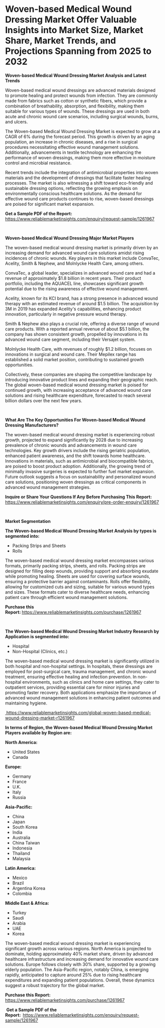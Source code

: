 <p><h1>Woven-based Medical Wound Dressing Market Offer Valuable Insights into Market Size, Market Share, Market Trends, and Projections Spanning from 2025 to 2032</h1></p><p><strong>Woven-based Medical Wound Dressing Market Analysis and Latest Trends</strong></p>
<p><p>Woven-based medical wound dressings are advanced materials designed to promote healing and protect wounds from infection. They are commonly made from fabrics such as cotton or synthetic fibers, which provide a combination of breathability, absorption, and flexibility, making them suitable for various types of wounds. These dressings are used in both acute and chronic wound care scenarios, including surgical wounds, burns, and ulcers.</p><p>The Woven-based Medical Wound Dressing Market is expected to grow at a CAGR of 6% during the forecast period. This growth is driven by an aging population, an increase in chronic diseases, and a rise in surgical procedures necessitating effective wound management solutions. Additionally, advancements in textile technology are enhancing the performance of woven dressings, making them more effective in moisture control and microbial resistance.</p><p>Recent trends include the integration of antimicrobial properties into woven materials and the development of dressings that facilitate faster healing processes. The market is also witnessing a shift toward eco-friendly and sustainable dressing options, reflecting the growing emphasis on environmentally conscious healthcare solutions. As the demand for effective wound care products continues to rise, woven-based dressings are poised for significant market expansion.</p></p>
<p><strong>Get a Sample PDF of the Report:&nbsp;</strong> <a href="https://www.reliablemarketinsights.com/enquiry/request-sample/1261967?utm_campaign=3293&utm_medium=2&utm_source=Github&utm_content=ia&utm_term=14042025&utm_id=woven-based-medical-wound-dressing">https://www.reliablemarketinsights.com/enquiry/request-sample/1261967</a></p>
<p>&nbsp;</p>
<p><strong>Woven-based Medical Wound Dressing Major Market Players</strong></p>
<p><p>The woven-based medical wound dressing market is primarily driven by an increasing demand for advanced wound care solutions amidst rising incidences of chronic wounds. Key players in this market include ConvaTec, Acelity, Smith & Nephew, and Molnlycke Health Care, among others.</p><p>ConvaTec, a global leader, specializes in advanced wound care and had a revenue of approximately $1.8 billion in recent years. Their product portfolio, including the AQUACEL line, showcases significant growth potential due to the rising awareness of effective wound management. </p><p>Acelity, known for its KCI brand, has a strong presence in advanced wound therapy with an estimated revenue of around $1.5 billion. The acquisition by 3M in 2019 has expanded Acelity's capabilities, enhancing product innovation, particularly in negative pressure wound therapy.</p><p>Smith & Nephew also plays a crucial role, offering a diverse range of wound care products. With a reported annual revenue of about $5.1 billion, the company has shown consistent growth, propelled by innovations in its advanced wound care segment, including their Versajet system.</p><p>Molnlycke Health Care, with revenues of roughly $1.2 billion, focuses on innovations in surgical and wound care. Their Mepilex range has established a solid market position, contributing to sustained growth opportunities.</p><p>Collectively, these companies are shaping the competitive landscape by introducing innovative product lines and expanding their geographic reach. The global woven-based medical wound dressing market is poised for continued growth, with increasing acceptance of advanced wound care solutions and rising healthcare expenditure, forecasted to reach several billion dollars over the next few years.</p></p>
<p>&nbsp;</p>
<p><strong>What Are The Key Opportunities For Woven-based Medical Wound Dressing Manufacturers?</strong></p>
<p><p>The woven-based medical wound dressing market is experiencing robust growth, projected to expand significantly by 2028 due to increasing prevalence of chronic wounds and advancements in wound care technologies. Key growth drivers include the rising geriatric population, enhanced patient awareness, and the shift towards home healthcare. Innovations in materials, such as antimicrobial and biocompatible fabrics, are poised to boost product adoption. Additionally, the growing trend of minimally invasive surgeries is expected to further fuel market expansion. Future outlook suggests a focus on sustainability and personalized wound care solutions, positioning woven dressings as critical components in advanced wound management strategies.</p></p>
<p><strong>Inquire or Share Your Questions If Any Before Purchasing This Report:</strong> <a href="https://www.reliablemarketinsights.com/enquiry/pre-order-enquiry/1261967?utm_campaign=3293&utm_medium=2&utm_source=Github&utm_content=ia&utm_term=14042025&utm_id=woven-based-medical-wound-dressing">https://www.reliablemarketinsights.com/enquiry/pre-order-enquiry/1261967</a></p>
<p>&nbsp;</p>
<p><strong>Market Segmentation</strong></p>
<p><strong>The Woven-based Medical Wound Dressing Market Analysis by types is segmented into:</strong></p>
<p><ul><li>Packing Strips and Sheets</li><li>Rolls</li></ul></p>
<p><p>The woven-based medical wound dressing market encompasses various formats, primarily packing strips, sheets, and rolls. Packing strips are designed for filling deep wounds, providing support and absorbing exudate while promoting healing. Sheets are used for covering surface wounds, ensuring a protective barrier against contaminants. Rolls offer flexibility, allowing for customized cuts and sizing, suitable for various wound types and sizes. These formats cater to diverse healthcare needs, enhancing patient care through efficient wound management solutions.</p></p>
<p><strong>Purchase this Report:&nbsp;</strong><a href="https://www.reliablemarketinsights.com/purchase/1261967?utm_campaign=3293&utm_medium=2&utm_source=Github&utm_content=ia&utm_term=14042025&utm_id=woven-based-medical-wound-dressing">https://www.reliablemarketinsights.com/purchase/1261967</a></p>
<p>&nbsp;</p>
<p><strong>The Woven-based Medical Wound Dressing Market Industry Research by Application is segmented into:</strong></p>
<p><ul><li>Hospital</li><li>Non-Hospital (Clinics, etc.)</li></ul></p>
<p><p>The woven-based medical wound dressing market is significantly utilized in both hospital and non-hospital settings. In hospitals, these dressings are employed for post-surgical care, trauma management, and chronic wound treatment, ensuring effective healing and infection prevention. In non-hospital environments, such as clinics and home care settings, they cater to outpatient services, providing essential care for minor injuries and promoting faster recovery. Both applications emphasize the importance of advanced wound management solutions in enhancing patient outcomes and maintaining hygiene.</p></p>
<p><a href="https://www.reliablemarketinsights.com/global-woven-based-medical-wound-dressing-market-r1261967?utm_campaign=3293&utm_medium=2&utm_source=Github&utm_content=ia&utm_term=14042025&utm_id=woven-based-medical-wound-dressing">&nbsp;https://www.reliablemarketinsights.com/global-woven-based-medical-wound-dressing-market-r1261967</a></p>
<p><strong>In terms of Region, the Woven-based Medical Wound Dressing Market Players available by Region are:</strong></p>
<p>
    <p> <strong> North America: </strong>
        <ul>
            <li>United States</li>
            <li>Canada</li>
        </ul>
        </p> 
    <p> <strong> Europe: </strong>
        <ul>
            <li>Germany</li>
            <li>France</li>
            <li>U.K.</li>
            <li>Italy</li>
            <li>Russia</li>
        </ul>
        </p> 
    <p> <strong> Asia-Pacific: </strong>
        <ul>
            <li>China</li>
            <li>Japan</li>
            <li>South Korea</li>
            <li>India</li>
            <li>Australia</li>
            <li>China Taiwan</li>
            <li>Indonesia</li>
            <li>Thailand</li>
            <li>Malaysia</li>
        </ul>
        </p> 
    <p> <strong> Latin America: </strong>
        <ul>
            <li>Mexico</li>
            <li>Brazil</li>
            <li>Argentina Korea</li>
            <li>Colombia</li>
        </ul>
        </p> 
    <p> <strong> Middle East & Africa: </strong>
        <ul>
            <li>Turkey</li>
            <li>Saudi</li>
            <li>Arabia</li>
            <li>UAE</li>
            <li>Korea</li>
        </ul>
    </p>
    </p>
<p><p>The woven-based medical wound dressing market is experiencing significant growth across various regions. North America is projected to dominate, holding approximately 40% market share, driven by advanced healthcare infrastructure and increasing demand for innovative wound care solutions. Europe follows closely with 30% share, supported by a growing elderly population. The Asia-Pacific region, notably China, is emerging rapidly, anticipated to capture around 25% due to rising healthcare expenditures and expanding patient populations. Overall, these dynamics suggest a robust trajectory for the global market.</p></p>
<p><strong>Purchase this Report: </strong><a href="https://www.reliablemarketinsights.com/purchase/1261967?utm_campaign=3293&utm_medium=2&utm_source=Github&utm_content=ia&utm_term=14042025&utm_id=woven-based-medical-wound-dressing">https://www.reliablemarketinsights.com/purchase/1261967</a></p>
<p>&nbsp;<strong>Get a Sample PDF of the Report:&nbsp;&nbsp;</strong><a href="https://www.reliablemarketinsights.com/enquiry/request-sample/1261967?utm_campaign=3293&utm_medium=2&utm_source=Github&utm_content=ia&utm_term=14042025&utm_id=woven-based-medical-wound-dressing">https://www.reliablemarketinsights.com/enquiry/request-sample/1261967</a></p>
<p><strong></strong></p>
<p><p></p><p></p><p></p></p>